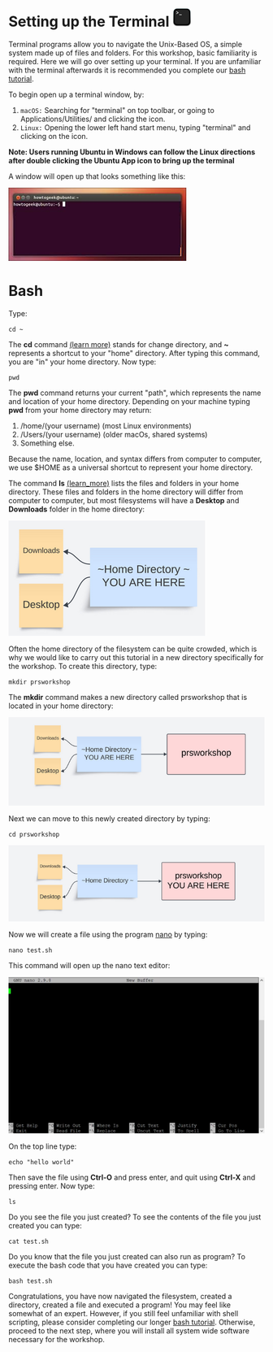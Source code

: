 [//]: ![Screenshot](img/sib1.jpg)


# Setting up the Terminal ![Screenshot](images/term.png) 

Terminal programs allow you to navigate the Unix-Based OS, a simple system made up of files and folders. For this workshop, basic familiarity is required. Here we will go over setting up your terminal.  If you are 
unfamiliar with the terminal afterwards it is recommended you complete our [bash tutorial](tut_bash.md). 

To begin open up a terminal window, by: 

1. `macOS:` Searching for "terminal" on top toolbar, or going to Applications/Utilities/ and clicking the icon. 
2. `Linux:` Opening the lower left hand start menu, typing "terminal" and clicking on the icon. 

**Note: Users running Ubuntu in Windows can follow the Linux directions after double clicking the Ubuntu App icon to bring up the terminal** 


A window will open up that looks something like this: 

![Screenshot](images/linux_term.jpeg)

# Bash

Type: 

    cd ~    

The **cd** command [(learn more)](tut_bash.md#cd) stands for change directory, and **~** represents a shortcut to your "home" directory.  After typing this command, you are "in" your home directory.  Now type: 

    pwd

The **pwd** command returns your current "path", which represents the name and location of your home directory.
Depending on your machine typing **pwd** from your home directory may return: 

1.  /home/(your username)     (most Linux environments) 
2. /Users/(your username)     (older macOs, shared systems)  
3. Something else. 

Because the name, location, and syntax differs from computer to computer, we use $HOME as a universal shortcut  to represent your home directory. 


The command **ls** [(learn_more)](tut_bash.md#ls) lists the files and folders in your home directory.  These files and folders in the home directory 
will differ from computer to computer, but most filesystems will have a **Desktop** and **Downloads** folder in the 
home directory:  

![Screenshot](images/fs1.png)
 
Often the home directory of the filesystem can be quite crowded, which is why we would like to carry out this tutorial 
in a new directory specifically for the workshop.  To create this directory, type: 

    mkdir prsworkshop 

The **mkdir** command makes a new directory called prsworkshop that is located in your home directory: 

![Screenshot](images/fs2.png)

Next we can move to this newly created directory by typing: 

    cd prsworkshop  

![Screenshot](images/fs3.png)

Now we will create a file using the program [nano](https://www.nano-editor.org/) by typing: 

    nano test.sh 

This command will open up the nano text editor:  


![Screenshot](images/nano.webp)

On the top line type: 

    echo "hello world" 

Then save the file using **Ctrl-O** and press enter, and quit using **Ctrl-X** and pressing enter. 
Now type: 

    ls 

Do you see the file you just created?  To see the contents of the file you just created 
you can type: 

    cat test.sh 

Do you know that the file you just created can also run as program?  To execute the 
bash code that you have created you can type: 

    bash test.sh 

Congratulations, you have now navigated the filesystem, created a directory, created a file and executed a program!  You may feel like somewhat of an expert. However, if you still feel unfamiliar with shell scripting,
please consider completing our longer [bash tutorial](tut_bash.md).  Otherwise, proceed to the next step, where you will install all system wide software necessary for the workshop. 

